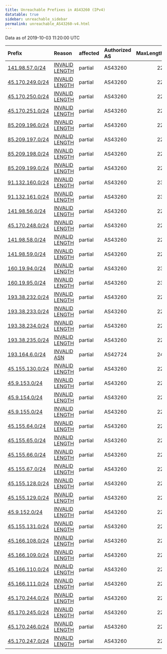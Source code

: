 ```yaml
---
title: Unreachable Prefixes in AS43260 (IPv4)
datatable: true
sidebar: unreachable_sidebar
permalink: unreachable_AS43260-v4.html
---
```


Data as of 2019-10-03 11:20:00 UTC


<div class="datatable-begin"></div>

| Prefix                                                   | Reason                                                                                                    | affected   | Authorized AS   |   MaxLength | Anchor                                         |   unreachable /24s |
|:---------------------------------------------------------|:----------------------------------------------------------------------------------------------------------|:-----------|:----------------|------------:|:-----------------------------------------------|-------------------:|
| [141.98.57.0/24](https://stat.ripe.net/141.98.57.0/24)   | [INVALID LENGTH](https://rpki-validator.ripe.net/announcement-preview?asn=AS43260&prefix=141.98.57.0/24)  | partial    | AS43260         |          22 | [RIPE](unreachable_RIPE_NCC_RPKI_Root-v4.html) |                  1 |
| [45.170.249.0/24](https://stat.ripe.net/45.170.249.0/24) | [INVALID LENGTH](https://rpki-validator.ripe.net/announcement-preview?asn=AS43260&prefix=45.170.249.0/24) | partial    | AS43260         |          22 | [LACNIC](unreachable_LACNIC_RPKI_Root-v4.html) |                  1 |
| [45.170.250.0/24](https://stat.ripe.net/45.170.250.0/24) | [INVALID LENGTH](https://rpki-validator.ripe.net/announcement-preview?asn=AS43260&prefix=45.170.250.0/24) | partial    | AS43260         |          22 | [LACNIC](unreachable_LACNIC_RPKI_Root-v4.html) |                  1 |
| [45.170.251.0/24](https://stat.ripe.net/45.170.251.0/24) | [INVALID LENGTH](https://rpki-validator.ripe.net/announcement-preview?asn=AS43260&prefix=45.170.251.0/24) | partial    | AS43260         |          22 | [LACNIC](unreachable_LACNIC_RPKI_Root-v4.html) |                  1 |
| [85.209.196.0/24](https://stat.ripe.net/85.209.196.0/24) | [INVALID LENGTH](https://rpki-validator.ripe.net/announcement-preview?asn=AS43260&prefix=85.209.196.0/24) | partial    | AS43260         |          22 | [RIPE](unreachable_RIPE_NCC_RPKI_Root-v4.html) |                  1 |
| [85.209.197.0/24](https://stat.ripe.net/85.209.197.0/24) | [INVALID LENGTH](https://rpki-validator.ripe.net/announcement-preview?asn=AS43260&prefix=85.209.197.0/24) | partial    | AS43260         |          22 | [RIPE](unreachable_RIPE_NCC_RPKI_Root-v4.html) |                  1 |
| [85.209.198.0/24](https://stat.ripe.net/85.209.198.0/24) | [INVALID LENGTH](https://rpki-validator.ripe.net/announcement-preview?asn=AS43260&prefix=85.209.198.0/24) | partial    | AS43260         |          22 | [RIPE](unreachable_RIPE_NCC_RPKI_Root-v4.html) |                  1 |
| [85.209.199.0/24](https://stat.ripe.net/85.209.199.0/24) | [INVALID LENGTH](https://rpki-validator.ripe.net/announcement-preview?asn=AS43260&prefix=85.209.199.0/24) | partial    | AS43260         |          22 | [RIPE](unreachable_RIPE_NCC_RPKI_Root-v4.html) |                  1 |
| [91.132.160.0/24](https://stat.ripe.net/91.132.160.0/24) | [INVALID LENGTH](https://rpki-validator.ripe.net/announcement-preview?asn=AS43260&prefix=91.132.160.0/24) | partial    | AS43260         |          23 | [RIPE](unreachable_RIPE_NCC_RPKI_Root-v4.html) |                  1 |
| [91.132.161.0/24](https://stat.ripe.net/91.132.161.0/24) | [INVALID LENGTH](https://rpki-validator.ripe.net/announcement-preview?asn=AS43260&prefix=91.132.161.0/24) | partial    | AS43260         |          23 | [RIPE](unreachable_RIPE_NCC_RPKI_Root-v4.html) |                  1 |
| [141.98.56.0/24](https://stat.ripe.net/141.98.56.0/24)   | [INVALID LENGTH](https://rpki-validator.ripe.net/announcement-preview?asn=AS43260&prefix=141.98.56.0/24)  | partial    | AS43260         |          22 | [RIPE](unreachable_RIPE_NCC_RPKI_Root-v4.html) |                  1 |
| [45.170.248.0/24](https://stat.ripe.net/45.170.248.0/24) | [INVALID LENGTH](https://rpki-validator.ripe.net/announcement-preview?asn=AS43260&prefix=45.170.248.0/24) | partial    | AS43260         |          22 | [LACNIC](unreachable_LACNIC_RPKI_Root-v4.html) |                  1 |
| [141.98.58.0/24](https://stat.ripe.net/141.98.58.0/24)   | [INVALID LENGTH](https://rpki-validator.ripe.net/announcement-preview?asn=AS43260&prefix=141.98.58.0/24)  | partial    | AS43260         |          22 | [RIPE](unreachable_RIPE_NCC_RPKI_Root-v4.html) |                  1 |
| [141.98.59.0/24](https://stat.ripe.net/141.98.59.0/24)   | [INVALID LENGTH](https://rpki-validator.ripe.net/announcement-preview?asn=AS43260&prefix=141.98.59.0/24)  | partial    | AS43260         |          22 | [RIPE](unreachable_RIPE_NCC_RPKI_Root-v4.html) |                  1 |
| [160.19.94.0/24](https://stat.ripe.net/160.19.94.0/24)   | [INVALID LENGTH](https://rpki-validator.ripe.net/announcement-preview?asn=AS43260&prefix=160.19.94.0/24)  | partial    | AS43260         |          23 | [RIPE](unreachable_RIPE_NCC_RPKI_Root-v4.html) |                  1 |
| [160.19.95.0/24](https://stat.ripe.net/160.19.95.0/24)   | [INVALID LENGTH](https://rpki-validator.ripe.net/announcement-preview?asn=AS43260&prefix=160.19.95.0/24)  | partial    | AS43260         |          23 | [RIPE](unreachable_RIPE_NCC_RPKI_Root-v4.html) |                  1 |
| [193.38.232.0/24](https://stat.ripe.net/193.38.232.0/24) | [INVALID LENGTH](https://rpki-validator.ripe.net/announcement-preview?asn=AS43260&prefix=193.38.232.0/24) | partial    | AS43260         |          22 | [RIPE](unreachable_RIPE_NCC_RPKI_Root-v4.html) |                  1 |
| [193.38.233.0/24](https://stat.ripe.net/193.38.233.0/24) | [INVALID LENGTH](https://rpki-validator.ripe.net/announcement-preview?asn=AS43260&prefix=193.38.233.0/24) | partial    | AS43260         |          22 | [RIPE](unreachable_RIPE_NCC_RPKI_Root-v4.html) |                  1 |
| [193.38.234.0/24](https://stat.ripe.net/193.38.234.0/24) | [INVALID LENGTH](https://rpki-validator.ripe.net/announcement-preview?asn=AS43260&prefix=193.38.234.0/24) | partial    | AS43260         |          22 | [RIPE](unreachable_RIPE_NCC_RPKI_Root-v4.html) |                  1 |
| [193.38.235.0/24](https://stat.ripe.net/193.38.235.0/24) | [INVALID LENGTH](https://rpki-validator.ripe.net/announcement-preview?asn=AS43260&prefix=193.38.235.0/24) | partial    | AS43260         |          22 | [RIPE](unreachable_RIPE_NCC_RPKI_Root-v4.html) |                  1 |
| [193.164.6.0/24](https://stat.ripe.net/193.164.6.0/24)   | [INVALID ASN](https://rpki-validator.ripe.net/announcement-preview?asn=AS43260&prefix=193.164.6.0/24)     | partial    | AS42724         |          24 | [RIPE](unreachable_RIPE_NCC_RPKI_Root-v4.html) |                  1 |
| [45.155.130.0/24](https://stat.ripe.net/45.155.130.0/24) | [INVALID LENGTH](https://rpki-validator.ripe.net/announcement-preview?asn=AS43260&prefix=45.155.130.0/24) | partial    | AS43260         |          22 | [RIPE](unreachable_RIPE_NCC_RPKI_Root-v4.html) |                  1 |
| [45.9.153.0/24](https://stat.ripe.net/45.9.153.0/24)     | [INVALID LENGTH](https://rpki-validator.ripe.net/announcement-preview?asn=AS43260&prefix=45.9.153.0/24)   | partial    | AS43260         |          22 | [RIPE](unreachable_RIPE_NCC_RPKI_Root-v4.html) |                  1 |
| [45.9.154.0/24](https://stat.ripe.net/45.9.154.0/24)     | [INVALID LENGTH](https://rpki-validator.ripe.net/announcement-preview?asn=AS43260&prefix=45.9.154.0/24)   | partial    | AS43260         |          22 | [RIPE](unreachable_RIPE_NCC_RPKI_Root-v4.html) |                  1 |
| [45.9.155.0/24](https://stat.ripe.net/45.9.155.0/24)     | [INVALID LENGTH](https://rpki-validator.ripe.net/announcement-preview?asn=AS43260&prefix=45.9.155.0/24)   | partial    | AS43260         |          22 | [RIPE](unreachable_RIPE_NCC_RPKI_Root-v4.html) |                  1 |
| [45.155.64.0/24](https://stat.ripe.net/45.155.64.0/24)   | [INVALID LENGTH](https://rpki-validator.ripe.net/announcement-preview?asn=AS43260&prefix=45.155.64.0/24)  | partial    | AS43260         |          22 | [RIPE](unreachable_RIPE_NCC_RPKI_Root-v4.html) |                  1 |
| [45.155.65.0/24](https://stat.ripe.net/45.155.65.0/24)   | [INVALID LENGTH](https://rpki-validator.ripe.net/announcement-preview?asn=AS43260&prefix=45.155.65.0/24)  | partial    | AS43260         |          22 | [RIPE](unreachable_RIPE_NCC_RPKI_Root-v4.html) |                  1 |
| [45.155.66.0/24](https://stat.ripe.net/45.155.66.0/24)   | [INVALID LENGTH](https://rpki-validator.ripe.net/announcement-preview?asn=AS43260&prefix=45.155.66.0/24)  | partial    | AS43260         |          22 | [RIPE](unreachable_RIPE_NCC_RPKI_Root-v4.html) |                  1 |
| [45.155.67.0/24](https://stat.ripe.net/45.155.67.0/24)   | [INVALID LENGTH](https://rpki-validator.ripe.net/announcement-preview?asn=AS43260&prefix=45.155.67.0/24)  | partial    | AS43260         |          22 | [RIPE](unreachable_RIPE_NCC_RPKI_Root-v4.html) |                  1 |
| [45.155.128.0/24](https://stat.ripe.net/45.155.128.0/24) | [INVALID LENGTH](https://rpki-validator.ripe.net/announcement-preview?asn=AS43260&prefix=45.155.128.0/24) | partial    | AS43260         |          22 | [RIPE](unreachable_RIPE_NCC_RPKI_Root-v4.html) |                  1 |
| [45.155.129.0/24](https://stat.ripe.net/45.155.129.0/24) | [INVALID LENGTH](https://rpki-validator.ripe.net/announcement-preview?asn=AS43260&prefix=45.155.129.0/24) | partial    | AS43260         |          22 | [RIPE](unreachable_RIPE_NCC_RPKI_Root-v4.html) |                  1 |
| [45.9.152.0/24](https://stat.ripe.net/45.9.152.0/24)     | [INVALID LENGTH](https://rpki-validator.ripe.net/announcement-preview?asn=AS43260&prefix=45.9.152.0/24)   | partial    | AS43260         |          22 | [RIPE](unreachable_RIPE_NCC_RPKI_Root-v4.html) |                  1 |
| [45.155.131.0/24](https://stat.ripe.net/45.155.131.0/24) | [INVALID LENGTH](https://rpki-validator.ripe.net/announcement-preview?asn=AS43260&prefix=45.155.131.0/24) | partial    | AS43260         |          22 | [RIPE](unreachable_RIPE_NCC_RPKI_Root-v4.html) |                  1 |
| [45.166.108.0/24](https://stat.ripe.net/45.166.108.0/24) | [INVALID LENGTH](https://rpki-validator.ripe.net/announcement-preview?asn=AS43260&prefix=45.166.108.0/24) | partial    | AS43260         |          22 | [LACNIC](unreachable_LACNIC_RPKI_Root-v4.html) |                  1 |
| [45.166.109.0/24](https://stat.ripe.net/45.166.109.0/24) | [INVALID LENGTH](https://rpki-validator.ripe.net/announcement-preview?asn=AS43260&prefix=45.166.109.0/24) | partial    | AS43260         |          22 | [LACNIC](unreachable_LACNIC_RPKI_Root-v4.html) |                  1 |
| [45.166.110.0/24](https://stat.ripe.net/45.166.110.0/24) | [INVALID LENGTH](https://rpki-validator.ripe.net/announcement-preview?asn=AS43260&prefix=45.166.110.0/24) | partial    | AS43260         |          22 | [LACNIC](unreachable_LACNIC_RPKI_Root-v4.html) |                  1 |
| [45.166.111.0/24](https://stat.ripe.net/45.166.111.0/24) | [INVALID LENGTH](https://rpki-validator.ripe.net/announcement-preview?asn=AS43260&prefix=45.166.111.0/24) | partial    | AS43260         |          22 | [LACNIC](unreachable_LACNIC_RPKI_Root-v4.html) |                  1 |
| [45.170.244.0/24](https://stat.ripe.net/45.170.244.0/24) | [INVALID LENGTH](https://rpki-validator.ripe.net/announcement-preview?asn=AS43260&prefix=45.170.244.0/24) | partial    | AS43260         |          22 | [LACNIC](unreachable_LACNIC_RPKI_Root-v4.html) |                  1 |
| [45.170.245.0/24](https://stat.ripe.net/45.170.245.0/24) | [INVALID LENGTH](https://rpki-validator.ripe.net/announcement-preview?asn=AS43260&prefix=45.170.245.0/24) | partial    | AS43260         |          22 | [LACNIC](unreachable_LACNIC_RPKI_Root-v4.html) |                  1 |
| [45.170.246.0/24](https://stat.ripe.net/45.170.246.0/24) | [INVALID LENGTH](https://rpki-validator.ripe.net/announcement-preview?asn=AS43260&prefix=45.170.246.0/24) | partial    | AS43260         |          22 | [LACNIC](unreachable_LACNIC_RPKI_Root-v4.html) |                  1 |
| [45.170.247.0/24](https://stat.ripe.net/45.170.247.0/24) | [INVALID LENGTH](https://rpki-validator.ripe.net/announcement-preview?asn=AS43260&prefix=45.170.247.0/24) | partial    | AS43260         |          22 | [LACNIC](unreachable_LACNIC_RPKI_Root-v4.html) |                  1 |

<div class="datatable-end"></div>